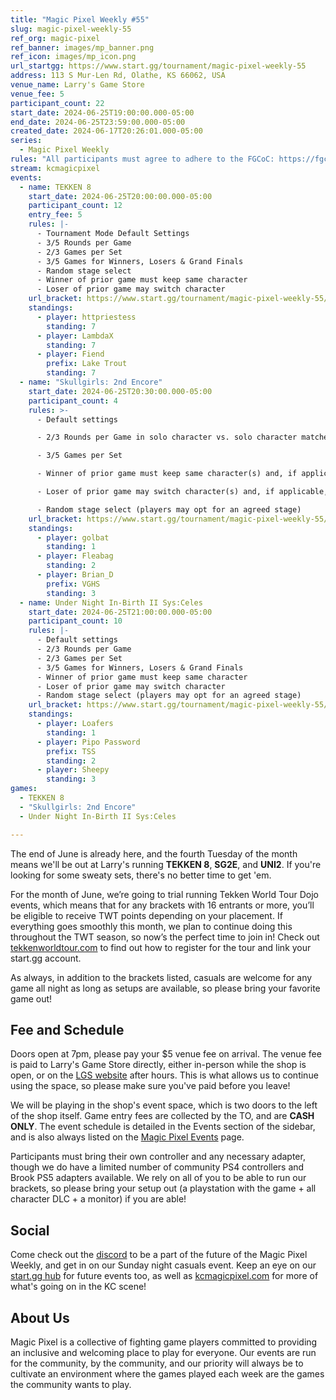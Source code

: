 ```yaml
---
title: "Magic Pixel Weekly #55"
slug: magic-pixel-weekly-55
ref_org: magic-pixel
ref_banner: images/mp_banner.png
ref_icon: images/mp_icon.png
url_startgg: https://www.start.gg/tournament/magic-pixel-weekly-55
address: 113 S Mur-Len Rd, Olathe, KS 66062, USA
venue_name: Larry's Game Store
venue_fee: 5
participant_count: 22
start_date: 2024-06-25T19:00:00.000-05:00
end_date: 2024-06-25T23:59:00.000-05:00
created_date: 2024-06-17T20:26:01.000-05:00
series:
  - Magic Pixel Weekly
rules: "All participants must agree to adhere to the FGCoC: https://fgcoc.com/"
stream: kcmagicpixel
events:
  - name: TEKKEN 8
    start_date: 2024-06-25T20:00:00.000-05:00
    participant_count: 12
    entry_fee: 5
    rules: |-
      - Tournament Mode Default Settings
      - 3/5 Rounds per Game
      - 2/3 Games per Set
      - 3/5 Games for Winners, Losers & Grand Finals
      - Random stage select
      - Winner of prior game must keep same character
      - Loser of prior game may switch character
    url_bracket: https://www.start.gg/tournament/magic-pixel-weekly-55/events/tekken-8/brackets/1690782/2514932
    standings:
      - player: httpriestess
        standing: 7
      - player: LambdaX
        standing: 7
      - player: Fiend
        prefix: Lake Trout
        standing: 7
  - name: "Skullgirls: 2nd Encore"
    start_date: 2024-06-25T20:30:00.000-05:00
    participant_count: 4
    rules: >-
      - Default settings

      - 2/3 Rounds per Game in solo character vs. solo character matches

      - 3/5 Games per Set

      - Winner of prior game must keep same character(s) and, if applicable, assists

      - Loser of prior game may switch character(s) and, if applicable, assists

      - Random stage select (players may opt for an agreed stage)
    url_bracket: https://www.start.gg/tournament/magic-pixel-weekly-55/events/skullgirls-2nd-encore/brackets/1690780/2514930
    standings:
      - player: golbat
        standing: 1
      - player: Fleabag
        standing: 2
      - player: Brian_D
        prefix: VGHS
        standing: 3
  - name: Under Night In-Birth II Sys:Celes
    start_date: 2024-06-25T21:00:00.000-05:00
    participant_count: 10
    rules: |-
      - Default settings
      - 2/3 Rounds per Game
      - 2/3 Games per Set
      - 3/5 Games for Winners, Losers & Grand Finals
      - Winner of prior game must keep same character
      - Loser of prior game may switch character
      - Random stage select (players may opt for an agreed stage)
    url_bracket: https://www.start.gg/tournament/magic-pixel-weekly-55/events/under-night-in-birth-ii-sys-celes/brackets/1690783/2514933
    standings:
      - player: Loafers
        standing: 1
      - player: Pipo Password
        prefix: TSS
        standing: 2
      - player: Sheepy
        standing: 3
games:
  - TEKKEN 8
  - "Skullgirls: 2nd Encore"
  - Under Night In-Birth II Sys:Celes

---
```


The end of June is already here, and the fourth Tuesday of the month means we'll be out at Larry's running **TEKKEN 8**, **SG2E**, and **UNI2**. If you're looking for some sweaty sets, there's no better time to get 'em.

For the month of June, we’re going to trial running Tekken World Tour Dojo events, which means that for any brackets with 16 entrants or more, you’ll be eligible to receive TWT points depending on your placement. If everything goes smoothly this month, we plan to continue doing this throughout the TWT season, so now’s the perfect time to join in! Check out [tekkenworldtour.com](tekkenworldtour.com) to find out how to register for the tour and link your start.gg account.

As always, in addition to the brackets listed, casuals are welcome for any game all night as long as setups are available, so please bring your favorite game out! 

## Fee and Schedule

Doors open at 7pm, please pay your $5 venue fee on arrival. The venue fee is paid to Larry's Game Store directly, either in-person while the shop is open, or on the [LGS website](https://www.larrysgamestore.com/products/kc-magic-pixel-5) after hours. This is what allows us to continue using the space, so please make sure you've paid before you leave!

We will be playing in the shop's event space, which is two doors to the left of the shop itself. Game entry fees are collected by the TO, and are **CASH ONLY**. The event schedule is detailed in the Events section of the sidebar, and is also always listed on the [Magic Pixel Events](https://kcmagicpixel.com/events/) page.

Participants must bring their own controller and any necessary adapter, though we do have a limited number of community PS4 controllers and Brook PS5 adapters available. We rely on all of you to be able to run our brackets, so please bring your setup out (a playstation with the game + all character DLC + a monitor) if you are able!  

## Social

Come check out the [discord](https://discord.gg/jkmn6CVrrQ) to be a part of the future of the Magic Pixel Weekly, and get in on our Sunday night casuals event. Keep an eye on our [start.gg hub](https://www.start.gg/hub/magic-pixel) for future events too, as well as [kcmagicpixel.com](https://kcmagicpixel.com) for more of what's going on in the KC scene!

## About Us

Magic Pixel is a collective of fighting game players committed to providing an inclusive and welcoming place to play for everyone. Our events are run for the community, by the community, and our priority will always be to cultivate an environment where the games played each week are the games the community wants to play.
  